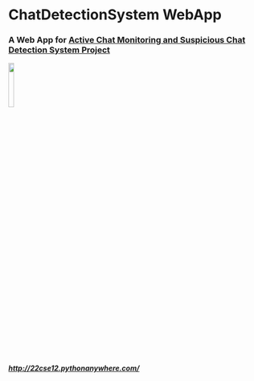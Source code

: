 # ChatDetectionSystem WebApp 
### A Web App for [Active Chat Monitoring and Suspicious Chat Detection System Project](https://github.com/rahul0101rock/Active-Chat-Monitoring-and-Suspicious-Chat-Detection-System)


<a href="http://22cse12.pythonanywhere.com/">
<img src="https://cdn-icons.flaticon.com/png/512/5326/premium/5326108.png?token=exp=1634231545~hmac=c89db5c962c336d81a706b0e2a767533" width="15%">
<a> 

***http://22cse12.pythonanywhere.com/***


